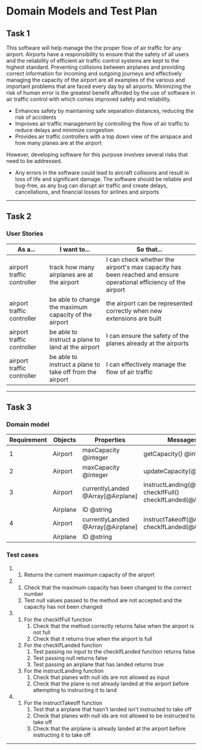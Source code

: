 # Domain Models and Test Plan
<h2>Task 1</h2>

This software will help manage the the proper flow of air traffic for any airport. Airports have a responsibility to ensure that the safety of all users and the reliability of efficient air traffic control systems are kept to the highest standard. Preventing collisions between airplanes and providing correct information for incoming and outgoing journeys and effectively managing the capacity of the airport are all examples of the various and important problems that are faced every day by all airports. Minimizing the risk of human error is the greatest benefit afforded by the use of software in air traffic control with which comes improved safety and reliability.  
   - Enhances safety by maintaining safe separation distances, reducing the risk of accidents  
   - Improves air traffic management by controlling the flow of air traffic to reduce delays and minimize congestion
   - Provides air traffic controllers with a top down view of the airspace and how many planes are at the airport 
  
However, developing software for this purpose involves several risks that need to be addressed.  
   - Any errors in the software could lead to aircraft collisions and result in loss of life and significant damage. The software should be reliable and bug-free, as any bug can disrupt air traffic and create delays, cancellations, and financial losses for airlines and airports 
     
---

<h2>Task 2</h2>
<h3>User Stories</h3>

|       As a...       | I want to...        | So that...                |
| ------------- | ------------------------------------------------------------------------------------------------------------------------------------------------------------------------------------------------------------------- | ------------------------------- |
| airport traffic controller | track how many airplanes are at the airport | I can check whether the airport's max capacity has been reached and ensure operational efficiency of the airport |
| airport traffic controller | be able to change the maximum capacity of the airport       | the airport can be represented correctly when new extensions are built             |
| airport traffic controller | be able to instruct a plane to land at the airport    | I can ensure the safety of the planes already at the airports|
| airport traffic controller | be able to instruct a plane to take off from the airport   | I can effectively manage the flow of air traffic  |
---

<h2>Task 3</h2>
<h3>Domain model</h3>

| Requirement | Objects | Properties | Messages   | Output
| ------- |-----------|-------------------------------------------------------------------------------------------------------------------------------------------------------------------------------------------- | ------------------------------- | -------------------------------|
| 1  |  Airport  | maxCapacity @integer   | getCapacity() @integer | @integer 
| 2  |  Airport  | maxCapacity @integer    | updateCapacity(@integer)         | @void | 
| 3  |  Airport   | currentlyLanded @Array[@Airplane]   | instructLanding(@Airplane) <br> checkIfFull() <br> checkIfLanded(@Airplane) | @boolean <br> @boolean <br> @boolean  |
|   |  Airplane   |  ID @string |   |  |
| 4  |  Airport   | currentlyLanded @Array[@Airplane]  | instructTakeoff(@Airplane)  <br> checkIfLanded(@Airplane)   | @boolean  <br> @boolean  |
|   |  Airplane   |   ID @string   |   |   |

<h3>Test cases</h3>

1. 1. Returns the current maximum capacity of the airport 
2. 1. Check that the maximum capacity has been changed to the correct number
   2. Test null values passed to the method are not accepted and the capacity has not been changed
3. 1. For the checkIfFull function
      1. Check that the method correctly returns false when the airport is not full
      2. Check that it returns true when the airport is full
   2. For the checkIfLanded function
      1. Test passing no input to the checkIfLanded function returns false
      2. Test passing null returns false
      3. Test passing an airplane that has landed returns true
   3. For the instructLanding function
      1. Check that planes with null ids are not allowed as input
      2. Check that the plane is not already landed at the airport before attempting to instructing it to land
4. 1. For the instructTakeoff function
      1. Test that a airplane that hasn't landed isn't instructed to take off
      2. Check that planes with null ids are not allowed to be instructed to take off
      3. Check that the airplane is already landed at the airport before instructing it to take off

---